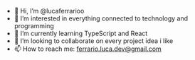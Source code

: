 - 👋 Hi, I’m @lucaferrarioo
- 👀 I’m interested in everything connected to technology and programming
- 🌱 I’m currently learning TypeScript and React
- 💞️ I’m looking to collaborate on every project idea i like
- 📫 How to reach me: ferrario.luca.dev@gmail.com

<!---
lucaferrarioo/lucaferrarioo is a ✨ special ✨ repository because its `README.md` (this file) appears on your GitHub profile.
You can click the Preview link to take a look at your changes.
--->
